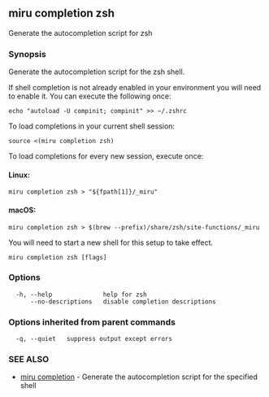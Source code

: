 ## miru completion zsh

Generate the autocompletion script for zsh

### Synopsis

Generate the autocompletion script for the zsh shell.

If shell completion is not already enabled in your environment you will need
to enable it.  You can execute the following once:

	echo "autoload -U compinit; compinit" >> ~/.zshrc

To load completions in your current shell session:

	source <(miru completion zsh)

To load completions for every new session, execute once:

#### Linux:

	miru completion zsh > "${fpath[1]}/_miru"

#### macOS:

	miru completion zsh > $(brew --prefix)/share/zsh/site-functions/_miru

You will need to start a new shell for this setup to take effect.


```
miru completion zsh [flags]
```

### Options

```
  -h, --help              help for zsh
      --no-descriptions   disable completion descriptions
```

### Options inherited from parent commands

```
  -q, --quiet   suppress output except errors
```

### SEE ALSO

* [miru completion](miru_completion.md)	 - Generate the autocompletion script for the specified shell

